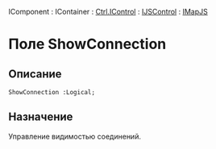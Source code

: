 ﻿---
Link: .Ctrl.IMapJS.@ShowConnection
---

IComponent : IContainer : [Ctrl.IControl](topic:Com.Custom.ComClasses.Ctrl.IControl.Default) :
[IJSControl](topic:Com.Custom.ComClasses.Ctrl.IJSControl.Default) : [IMapJS](Default)

# Поле ShowConnection

## Описание

    ShowConnection :Logical;

## Назначение

Управление видимостью соединений.